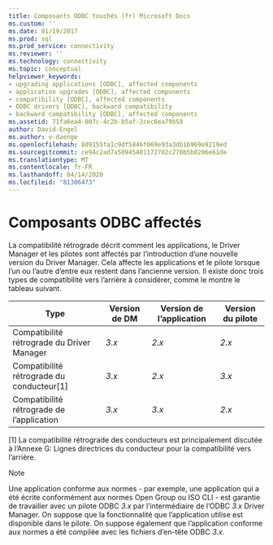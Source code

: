 ```yaml
---
title: Composants ODBC touchés (fr) Microsoft Docs
ms.custom: ''
ms.date: 01/19/2017
ms.prod: sql
ms.prod_service: connectivity
ms.reviewer: ''
ms.technology: connectivity
ms.topic: conceptual
helpviewer_keywords:
- upgrading applications [ODBC], affected components
- application upgrades [ODBC], affected components
- compatibility [ODBC], affected components
- ODBC drivers [ODBC], backward compatibility
- backward compatibility [ODBC], affected components
ms.assetid: 71fa6ea4-007c-4c2b-b5af-2cec6ea79b58
author: David-Engel
ms.author: v-daenge
ms.openlocfilehash: 8d9155fa1c9df5846f069e93a3db1b969e9219ed
ms.sourcegitcommit: ce94c2ad7a50945481172782c270b5b0206e61de
ms.translationtype: MT
ms.contentlocale: fr-FR
ms.lasthandoff: 04/14/2020
ms.locfileid: "81306473"
---
```

# <a name="affected-odbc-components"></a>Composants ODBC affectés
La compatibilité rétrograde décrit comment les applications, le Driver Manager et les pilotes sont affectés par l’introduction d’une nouvelle version du Driver Manager. Cela affecte les applications et le pilote lorsque l’un ou l’autre d’entre eux restent dans l’ancienne version. Il existe donc trois types de compatibilité vers l’arrière à considérer, comme le montre le tableau suivant.  
  
|Type|Version de DM|Version de l’application|Version du pilote|  
|----------|-------------------|----------------------------|-----------------------|  
|Compatibilité rétrograde du Driver Manager|*3.x*|*2.x*|*2.x*|  
|Compatibilité rétrograde du conducteur[1]|*3.x*|*2.x*|*3.x*|  
|Compatibilité rétrograde de l’application|*3.x*|*3.x*|*2.x*|  
  
 [1] La compatibilité rétrograde des conducteurs est principalement discutée à l’Annexe G: Lignes directrices du conducteur pour la compatibilité vers l’arrière.  
  
> [!NOTE]
>  Une application conforme aux normes - par exemple, une application qui a été écrite conformément aux normes Open Group ou ISO CLI - est garantie de travailler avec un pilote ODBC *3.x* par l’intermédiaire de l’ODBC *3.x* Driver Manager. On suppose que la fonctionnalité que l’application utilise est disponible dans le pilote. On suppose également que l’application conforme aux normes a été compilée avec les fichiers d’en-tête ODBC *3.x.*
